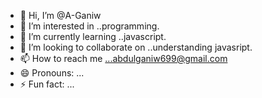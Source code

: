 - 👋 Hi, I’m @A-Ganiw
- 👀 I’m interested in ..programming.
- 🌱 I’m currently learning ..javascript.
- 💞️ I’m looking to collaborate on ..understanding javasript.
- 📫 How to reach me ...abdulganiw699@gmail.com
- 😄 Pronouns: ...
- ⚡ Fun fact: ...

<!---
A-Ganiw/A-Ganiw is a ✨ special ✨ repository because its `README.md` (this file) appears on your GitHub profile.
You can click the Preview link to take a look at your changes.
--->
